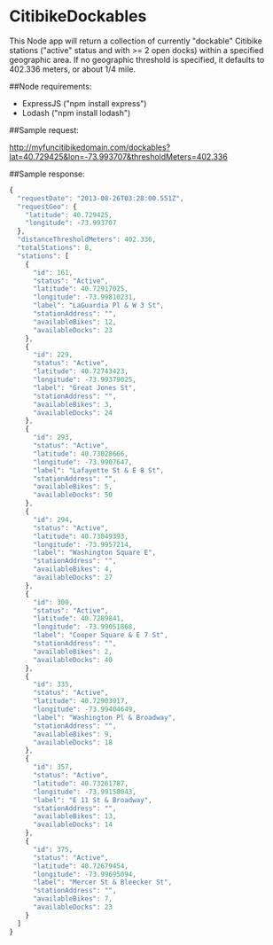 CitibikeDockables
=================

This Node app will return a collection of currently "dockable" Citibike stations ("active" status and with >= 2 open docks) within a specified geographic area.  If no geographic threshold is specified, it defaults to 402.336 meters, or about 1/4 mile.

##Node requirements:

- ExpressJS ("npm install express")
- Lodash ("npm install lodash")

##Sample request:

http://myfuncitibikedomain.com/dockables?lat=40.729425&lon=-73.993707&thresholdMeters=402.336

##Sample response:

```javascript
{
  "requestDate": "2013-08-26T03:28:00.551Z",
  "requestGeo": {
    "latitude": 40.729425,
    "longitude": -73.993707
  },
  "distanceThresholdMeters": 402.336,
  "totalStations": 8,
  "stations": [
    {
      "id": 161,
      "status": "Active",
      "latitude": 40.72917025,
      "longitude": -73.99810231,
      "label": "LaGuardia Pl & W 3 St",
      "stationAddress": "",
      "availableBikes": 12,
      "availableDocks": 23
    },
    {
      "id": 229,
      "status": "Active",
      "latitude": 40.72743423,
      "longitude": -73.99379025,
      "label": "Great Jones St",
      "stationAddress": "",
      "availableBikes": 3,
      "availableDocks": 24
    },
    {
      "id": 293,
      "status": "Active",
      "latitude": 40.73028666,
      "longitude": -73.9907647,
      "label": "Lafayette St & E 8 St",
      "stationAddress": "",
      "availableBikes": 5,
      "availableDocks": 50
    },
    {
      "id": 294,
      "status": "Active",
      "latitude": 40.73049393,
      "longitude": -73.9957214,
      "label": "Washington Square E",
      "stationAddress": "",
      "availableBikes": 4,
      "availableDocks": 27
    },
    {
      "id": 300,
      "status": "Active",
      "latitude": 40.7289841,
      "longitude": -73.99051868,
      "label": "Cooper Square & E 7 St",
      "stationAddress": "",
      "availableBikes": 2,
      "availableDocks": 40
    },
    {
      "id": 335,
      "status": "Active",
      "latitude": 40.72903917,
      "longitude": -73.99404649,
      "label": "Washington Pl & Broadway",
      "stationAddress": "",
      "availableBikes": 9,
      "availableDocks": 18
    },
    {
      "id": 357,
      "status": "Active",
      "latitude": 40.73261787,
      "longitude": -73.99158043,
      "label": "E 11 St & Broadway",
      "stationAddress": "",
      "availableBikes": 13,
      "availableDocks": 14
    },
    {
      "id": 375,
      "status": "Active",
      "latitude": 40.72679454,
      "longitude": -73.99695094,
      "label": "Mercer St & Bleecker St",
      "stationAddress": "",
      "availableBikes": 7,
      "availableDocks": 23
    }
  ]
}
```